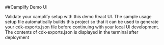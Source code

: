 ##Camplify Demo UI

Validate your camplify setup with this demo React UI. The sample usage setup file automatically builds this project so that it can be used to generate your cdk-exports.json file before continuing with your local UI development. The contents of cdk-exports.json is displayed in the terminal after deployment
